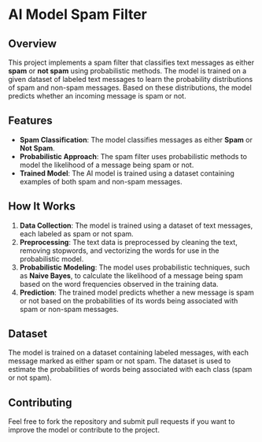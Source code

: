 # AI Model Spam Filter

## Overview

This project implements a spam filter that classifies text messages as either **spam** or **not spam** using probabilistic methods. The model is trained on a given dataset of labeled text messages to learn the probability distributions of spam and non-spam messages. Based on these distributions, the model predicts whether an incoming message is spam or not.

## Features

- **Spam Classification**: The model classifies messages as either **Spam** or **Not Spam**.
- **Probabilistic Approach**: The spam filter uses probabilistic methods to model the likelihood of a message being spam or not.
- **Trained Model**: The AI model is trained using a dataset containing examples of both spam and non-spam messages.

## How It Works

1. **Data Collection**: The model is trained using a dataset of text messages, each labeled as spam or not spam.
2. **Preprocessing**: The text data is preprocessed by cleaning the text, removing stopwords, and vectorizing the words for use in the probabilistic model.
3. **Probabilistic Modeling**: The model uses probabilistic techniques, such as **Naive Bayes**, to calculate the likelihood of a message being spam based on the word frequencies observed in the training data.
4. **Prediction**: The trained model predicts whether a new message is spam or not based on the probabilities of its words being associated with spam or non-spam messages.

## Dataset

The model is trained on a dataset containing labeled messages, with each message marked as either spam or not spam. The dataset is used to estimate the probabilities of words being associated with each class (spam or not spam).

## Contributing

Feel free to fork the repository and submit pull requests if you want to improve the model or contribute to the project.
